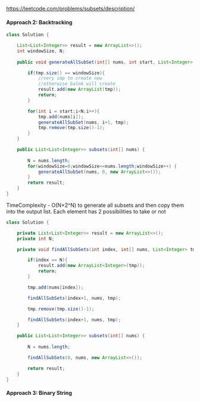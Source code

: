 https://leetcode.com/problems/subsets/description/

#### Approach 2: Backtracking

```java
class Solution {

    List<List<Integer>> result = new ArrayList<>();
    int windowSize, N;
    
    public void generateAllSubSet(int[] nums, int start, List<Integer> tmp){

        if(tmp.size() == windowSize){
            //very imp to create new
            //otherwise balnk will create
            result.add(new ArrayList(tmp));
            return;
        }

        for(int i = start;i<N;i++){     
            tmp.add(nums[i]);
            generateAllSubSet(nums, i+1, tmp);
            tmp.remove(tmp.size()-1);
        }
    }

    public List<List<Integer>> subsets(int[] nums) {
        
        N = nums.length;
        for(windowSize=0;windowSize<=nums.length;windowSize++) {
            generateAllSubSet(nums, 0, new ArrayList<>());
        }
        return result;
    }
}
```

TimeComplexity - O(N×2^N) to generate all subsets and then copy them into the output list.
Each element has 2 possibilities to take or not


```java
class Solution {

    private List<List<Integer>> result = new ArrayList<>();
    private int N;

    private void findAllSubSets(int index, int[] nums, List<Integer> tmp){

        if(index == N){
            result.add(new ArrayList<Integer>(tmp));
            return;
        }

        tmp.add(nums[index]);

        findAllSubSets(index+1, nums, tmp);

        tmp.remove(tmp.size()-1);

        findAllSubSets(index+1, nums, tmp);
    }

    public List<List<Integer>> subsets(int[] nums) {
        
        N = nums.length;

        findAllSubSets(0, nums, new ArrayList<>());

        return result;
    }
}
```

#### Approach 3: Binary String

